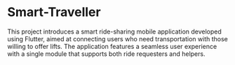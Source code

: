 # Smart-Traveller
This project introduces a smart ride-sharing mobile application developed using Flutter, aimed at  connecting users who need transportation with those willing to offer lifts. The application features a  seamless user experience with a single module that supports both ride requesters and helpers. 
